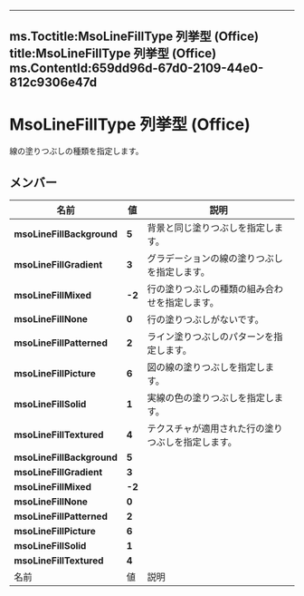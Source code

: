 



---
ms.Toctitle:MsoLineFillType 列挙型 (Office)
title:MsoLineFillType 列挙型 (Office)
ms.ContentId:659dd96d-67d0-2109-44e0-812c9306e47d
---
# MsoLineFillType 列挙型 (Office)




線の塗りつぶしの種類を指定します。

## メンバー

|**名前**|**値**|**説明**|
|---|---|---|
|**msoLineFillBackground**|**5**|背景と同じ塗りつぶしを指定します。|
|**msoLineFillGradient**|**3**|グラデーションの線の塗りつぶしを指定します。|
|**msoLineFillMixed**|**-2**|行の塗りつぶしの種類の組み合わせを指定します。|
|**msoLineFillNone**|**0**|行の塗りつぶしがないです。|
|**msoLineFillPatterned**|**2**|ライン塗りつぶしのパターンを指定します。|
|**msoLineFillPicture**|**6**|図の線の塗りつぶしを指定します。|
|**msoLineFillSolid**|**1**|実線の色の塗りつぶしを指定します。|
|**msoLineFillTextured**|**4**|テクスチャが適用された行の塗りつぶしを指定します。|
|**msoLineFillBackground**|**5**||
|**msoLineFillGradient**|**3**||
|**msoLineFillMixed**|**-2**||
|**msoLineFillNone**|**0**||
|**msoLineFillPatterned**|**2**||
|**msoLineFillPicture**|**6**||
|**msoLineFillSolid**|**1**||
|**msoLineFillTextured**|**4**||
|名前|値|説明|




